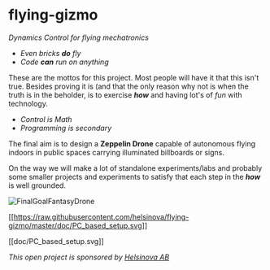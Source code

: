 # flying-gizmo

*Dynamics Control for flying mechatronics*

* *Even bricks **do** fly*
* *Code **can** run on anything*

These are the mottos for this project. Most people will have it that this
isn't true.  Besides proving it is (and that the only reason why not is when
the truth is in the beholder, is to exercise ***how*** and having lot's of
_fun_ with technology. 

* *Control is Math*
* *Programming is secondary*

The final aim is to design a **Zeppelin Drone** capable of autonomous flying
indoors in public spaces carrying illuminated billboards or signs.

On the way we will make a lot of standalone experiments/labs and probably
some smaller projects and experiments to satisfy that each step in the
***how*** is well grounded.

![FinalGoalFantasyDrone](http://howtoexitthematrix.com/wp-content/uploads/2015/10/mars.jpg)

[[https://raw.githubusercontent.com/helsinova/flying-gizmo/master/doc/PC_based_setup.svg]]

[[doc/PC_based_setup.svg]]

*This open project is sponsored by [Helsinova AB](http://www.helsinova.se)*

